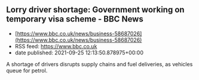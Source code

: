 ## Lorry driver shortage: Government working on temporary visa scheme - BBC News
 - [https://www.bbc.co.uk/news/business-58687026](https://www.bbc.co.uk/news/business-58687026)
 - RSS feed: https://www.bbc.co.uk
 - date published: 2021-09-25 12:13:50.878975+00:00

A shortage of drivers disrupts supply chains and fuel deliveries, as vehicles queue for petrol.

